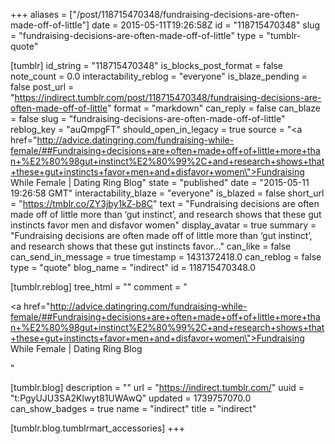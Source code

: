 +++
aliases = ["/post/118715470348/fundraising-decisions-are-often-made-off-of-little"]
date = 2015-05-11T19:26:58Z
id = "118715470348"
slug = "fundraising-decisions-are-often-made-off-of-little"
type = "tumblr-quote"

[tumblr]
id_string = "118715470348"
is_blocks_post_format = false
note_count = 0.0
interactability_reblog = "everyone"
is_blaze_pending = false
post_url = "https://indirect.tumblr.com/post/118715470348/fundraising-decisions-are-often-made-off-of-little"
format = "markdown"
can_reply = false
can_blaze = false
slug = "fundraising-decisions-are-often-made-off-of-little"
reblog_key = "auQmpgFT"
should_open_in_legacy = true
source = "<a href=\"http://advice.datingring.com/fundraising-while-female/##Fundraising+decisions+are+often+made+off+of+little+more+than+%E2%80%98gut+instinct%E2%80%99%2C+and+research+shows+that+these+gut+instincts+favor+men+and+disfavor+women\">Fundraising While Female | Dating Ring Blog</a>"
state = "published"
date = "2015-05-11 19:26:58 GMT"
interactability_blaze = "everyone"
is_blazed = false
short_url = "https://tmblr.co/ZY3jby1kZ-b8C"
text = "Fundraising decisions are often made off of little more than ‘gut instinct’, and research shows that these gut instincts favor men and disfavor women"
display_avatar = true
summary = "Fundraising decisions are often made off of little more than ‘gut instinct’, and research shows that these gut instincts favor..."
can_like = false
can_send_in_message = true
timestamp = 1431372418.0
can_reblog = false
type = "quote"
blog_name = "indirect"
id = 118715470348.0

[tumblr.reblog]
tree_html = ""
comment = "<p><a href=\"http://advice.datingring.com/fundraising-while-female/##Fundraising+decisions+are+often+made+off+of+little+more+than+%E2%80%98gut+instinct%E2%80%99%2C+and+research+shows+that+these+gut+instincts+favor+men+and+disfavor+women\">Fundraising While Female | Dating Ring Blog</a></p>"

[tumblr.blog]
description = ""
url = "https://indirect.tumblr.com/"
uuid = "t:PgyUJU3SA2Klwyt81UWAwQ"
updated = 1739757070.0
can_show_badges = true
name = "indirect"
title = "indirect"

[tumblr.blog.tumblrmart_accessories]
+++
